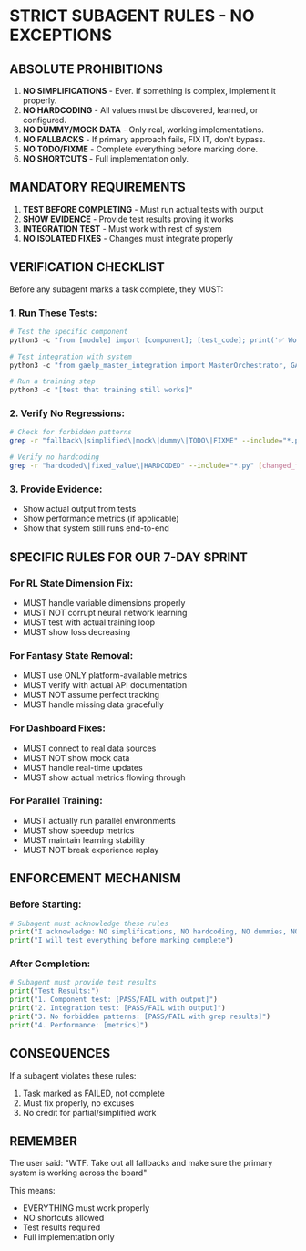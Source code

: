 # STRICT SUBAGENT RULES - NO EXCEPTIONS

## ABSOLUTE PROHIBITIONS
1. **NO SIMPLIFICATIONS** - Ever. If something is complex, implement it properly.
2. **NO HARDCODING** - All values must be discovered, learned, or configured.
3. **NO DUMMY/MOCK DATA** - Only real, working implementations.
4. **NO FALLBACKS** - If primary approach fails, FIX IT, don't bypass.
5. **NO TODO/FIXME** - Complete everything before marking done.
6. **NO SHORTCUTS** - Full implementation only.

## MANDATORY REQUIREMENTS
1. **TEST BEFORE COMPLETING** - Must run actual tests with output
2. **SHOW EVIDENCE** - Provide test results proving it works
3. **INTEGRATION TEST** - Must work with rest of system
4. **NO ISOLATED FIXES** - Changes must integrate properly

## VERIFICATION CHECKLIST
Before any subagent marks a task complete, they MUST:

### 1. Run These Tests:
```python
# Test the specific component
python3 -c "from [module] import [component]; [test_code]; print('✅ Working')"

# Test integration with system
python3 -c "from gaelp_master_integration import MasterOrchestrator, GAELPConfig; config = GAELPConfig(); orch = MasterOrchestrator(config); print('✅ System still initializes')"

# Run a training step
python3 -c "[test that training still works]"
```

### 2. Verify No Regressions:
```bash
# Check for forbidden patterns
grep -r "fallback\|simplified\|mock\|dummy\|TODO\|FIXME" --include="*.py" [changed_files]

# Verify no hardcoding
grep -r "hardcoded\|fixed_value\|HARDCODED" --include="*.py" [changed_files]
```

### 3. Provide Evidence:
- Show actual output from tests
- Show performance metrics (if applicable)
- Show that system still runs end-to-end

## SPECIFIC RULES FOR OUR 7-DAY SPRINT

### For RL State Dimension Fix:
- MUST handle variable dimensions properly
- MUST NOT corrupt neural network learning
- MUST test with actual training loop
- MUST show loss decreasing

### For Fantasy State Removal:
- MUST use ONLY platform-available metrics
- MUST verify with actual API documentation
- MUST NOT assume perfect tracking
- MUST handle missing data gracefully

### For Dashboard Fixes:
- MUST connect to real data sources
- MUST NOT show mock data
- MUST handle real-time updates
- MUST show actual metrics flowing through

### For Parallel Training:
- MUST actually run parallel environments
- MUST show speedup metrics
- MUST maintain learning stability
- MUST NOT break experience replay

## ENFORCEMENT MECHANISM

### Before Starting:
```python
# Subagent must acknowledge these rules
print("I acknowledge: NO simplifications, NO hardcoding, NO dummies, NO fallbacks")
print("I will test everything before marking complete")
```

### After Completion:
```python
# Subagent must provide test results
print("Test Results:")
print("1. Component test: [PASS/FAIL with output]")
print("2. Integration test: [PASS/FAIL with output]") 
print("3. No forbidden patterns: [PASS/FAIL with grep results]")
print("4. Performance: [metrics]")
```

## CONSEQUENCES
If a subagent violates these rules:
1. Task marked as FAILED, not complete
2. Must fix properly, no excuses
3. No credit for partial/simplified work

## REMEMBER
The user said: "WTF. Take out all fallbacks and make sure the primary system is working across the board"

This means:
- EVERYTHING must work properly
- NO shortcuts allowed
- Test results required
- Full implementation only